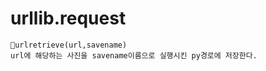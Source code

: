  # urllib.request
 ```  
🎈urlretrieve(url,savename)
url에 해당하는 사진을 savename이름으로 실행시킨 py경로에 저장한다.
 ```
